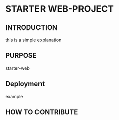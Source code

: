 # STARTER WEB-PROJECT

## INTRODUCTION
this is a simple explanation

## PURPOSE
starter-web
## Deployment
example

## HOW TO CONTRIBUTE
